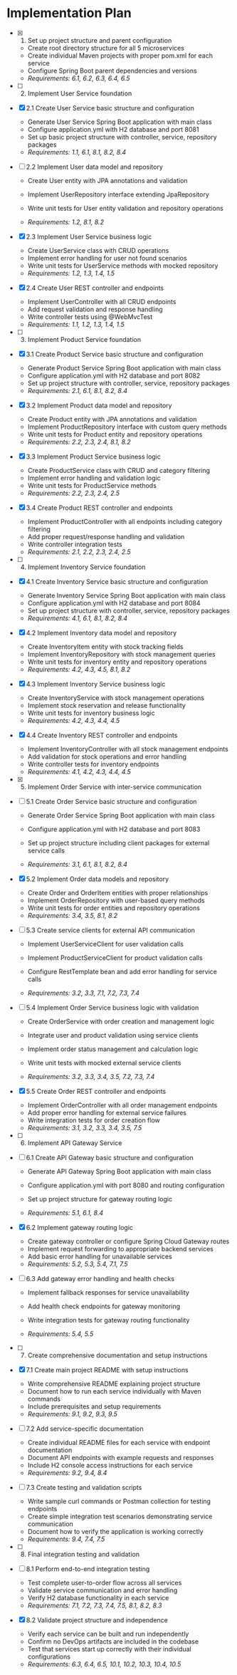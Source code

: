 # Implementation Plan

- [x] 1. Set up project structure and parent configuration


  - Create root directory structure for all 5 microservices
  - Create individual Maven projects with proper pom.xml for each service
  - Configure Spring Boot parent dependencies and versions
  - _Requirements: 6.1, 6.2, 6.3, 6.4, 6.5_

- [ ] 2. Implement User Service foundation
- [x] 2.1 Create User Service basic structure and configuration


  - Generate User Service Spring Boot application with main class
  - Configure application.yml with H2 database and port 8081
  - Set up basic project structure with controller, service, repository packages
  - _Requirements: 1.1, 6.1, 8.1, 8.2, 8.4_



- [ ] 2.2 Implement User data model and repository
  - Create User entity with JPA annotations and validation
  - Implement UserRepository interface extending JpaRepository
  - Write unit tests for User entity validation and repository operations

  - _Requirements: 1.2, 8.1, 8.2_

- [x] 2.3 Implement User Service business logic

  - Create UserService class with CRUD operations
  - Implement error handling for user not found scenarios
  - Write unit tests for UserService methods with mocked repository
  - _Requirements: 1.2, 1.3, 1.4, 1.5_

- [x] 2.4 Create User REST controller and endpoints


  - Implement UserController with all CRUD endpoints
  - Add request validation and response handling
  - Write controller tests using @WebMvcTest
  - _Requirements: 1.1, 1.2, 1.3, 1.4, 1.5_

- [ ] 3. Implement Product Service foundation
- [x] 3.1 Create Product Service basic structure and configuration


  - Generate Product Service Spring Boot application with main class
  - Configure application.yml with H2 database and port 8082
  - Set up project structure with controller, service, repository packages
  - _Requirements: 2.1, 6.1, 8.1, 8.2, 8.4_

- [x] 3.2 Implement Product data model and repository


  - Create Product entity with JPA annotations and validation
  - Implement ProductRepository interface with custom query methods
  - Write unit tests for Product entity and repository operations
  - _Requirements: 2.2, 2.3, 2.4, 8.1, 8.2_

- [x] 3.3 Implement Product Service business logic


  - Create ProductService class with CRUD and category filtering
  - Implement error handling and validation logic
  - Write unit tests for ProductService methods
  - _Requirements: 2.2, 2.3, 2.4, 2.5_

- [x] 3.4 Create Product REST controller and endpoints


  - Implement ProductController with all endpoints including category filtering
  - Add proper request/response handling and validation
  - Write controller integration tests
  - _Requirements: 2.1, 2.2, 2.3, 2.4, 2.5_

- [ ] 4. Implement Inventory Service foundation
- [x] 4.1 Create Inventory Service basic structure and configuration


  - Generate Inventory Service Spring Boot application with main class
  - Configure application.yml with H2 database and port 8084
  - Set up project structure with controller, service, repository packages
  - _Requirements: 4.1, 6.1, 8.1, 8.2, 8.4_

- [x] 4.2 Implement Inventory data model and repository


  - Create InventoryItem entity with stock tracking fields
  - Implement InventoryRepository with stock management queries
  - Write unit tests for inventory entity and repository operations
  - _Requirements: 4.2, 4.3, 4.5, 8.1, 8.2_

- [x] 4.3 Implement Inventory Service business logic


  - Create InventoryService with stock management operations
  - Implement stock reservation and release functionality
  - Write unit tests for inventory business logic
  - _Requirements: 4.2, 4.3, 4.4, 4.5_

- [x] 4.4 Create Inventory REST controller and endpoints


  - Implement InventoryController with all stock management endpoints
  - Add validation for stock operations and error handling
  - Write controller tests for inventory endpoints
  - _Requirements: 4.1, 4.2, 4.3, 4.4, 4.5_

- [x] 5. Implement Order Service with inter-service communication


- [ ] 5.1 Create Order Service basic structure and configuration
  - Generate Order Service Spring Boot application with main class
  - Configure application.yml with H2 database and port 8083
  - Set up project structure including client packages for external service calls

  - _Requirements: 3.1, 6.1, 8.1, 8.2, 8.4_

- [x] 5.2 Implement Order data models and repository

  - Create Order and OrderItem entities with proper relationships
  - Implement OrderRepository with user-based query methods
  - Write unit tests for order entities and repository operations
  - _Requirements: 3.4, 3.5, 8.1, 8.2_



- [ ] 5.3 Create service clients for external API communication
  - Implement UserServiceClient for user validation calls
  - Implement ProductServiceClient for product validation calls
  - Configure RestTemplate bean and add error handling for service calls


  - _Requirements: 3.2, 3.3, 7.1, 7.2, 7.3, 7.4_

- [ ] 5.4 Implement Order Service business logic with validation
  - Create OrderService with order creation and management logic
  - Integrate user and product validation using service clients


  - Implement order status management and calculation logic
  - Write unit tests with mocked external service clients
  - _Requirements: 3.2, 3.3, 3.4, 3.5, 7.2, 7.3, 7.4_

- [x] 5.5 Create Order REST controller and endpoints


  - Implement OrderController with all order management endpoints
  - Add proper error handling for external service failures
  - Write integration tests for order creation flow
  - _Requirements: 3.1, 3.2, 3.3, 3.4, 3.5, 7.5_



- [ ] 6. Implement API Gateway Service
- [ ] 6.1 Create API Gateway basic structure and configuration
  - Generate API Gateway Spring Boot application with main class


  - Configure application.yml with port 8080 and routing configuration
  - Set up project structure for gateway routing logic
  - _Requirements: 5.1, 6.1, 8.4_

- [x] 6.2 Implement gateway routing logic


  - Create gateway controller or configure Spring Cloud Gateway routes
  - Implement request forwarding to appropriate backend services
  - Add basic error handling for unavailable services
  - _Requirements: 5.2, 5.3, 5.4, 7.1, 7.5_



- [ ] 6.3 Add gateway error handling and health checks
  - Implement fallback responses for service unavailability
  - Add health check endpoints for gateway monitoring


  - Write integration tests for gateway routing functionality
  - _Requirements: 5.4, 5.5_

- [ ] 7. Create comprehensive documentation and setup instructions
- [x] 7.1 Create main project README with setup instructions


  - Write comprehensive README explaining project structure
  - Document how to run each service individually with Maven commands
  - Include prerequisites and setup requirements
  - _Requirements: 9.1, 9.2, 9.3, 9.5_

- [ ] 7.2 Add service-specific documentation
  - Create individual README files for each service with endpoint documentation
  - Document API endpoints with example requests and responses
  - Include H2 console access instructions for each service
  - _Requirements: 9.2, 9.4, 8.4_

- [ ] 7.3 Create testing and validation scripts
  - Write sample curl commands or Postman collection for testing endpoints
  - Create simple integration test scenarios demonstrating service communication
  - Document how to verify the application is working correctly
  - _Requirements: 9.4, 7.4, 7.5_

- [ ] 8. Final integration testing and validation
- [ ] 8.1 Perform end-to-end integration testing
  - Test complete user-to-order flow across all services
  - Validate service communication and error handling
  - Verify H2 database functionality in each service
  - _Requirements: 7.1, 7.2, 7.3, 7.4, 7.5, 8.1, 8.2, 8.3_

- [x] 8.2 Validate project structure and independence



  - Verify each service can be built and run independently
  - Confirm no DevOps artifacts are included in the codebase
  - Test that services start up correctly with their individual configurations
  - _Requirements: 6.3, 6.4, 6.5, 10.1, 10.2, 10.3, 10.4, 10.5_